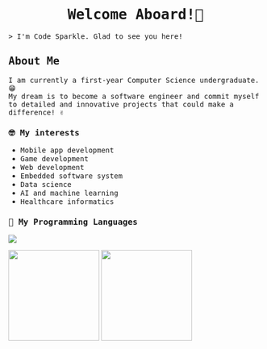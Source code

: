 <h1 align="center"><samp> Welcome Aboard!👋 </samp></h1>

<!-- Introduction --->
<samp>&gt; I'm Code Sparkle. Glad to see you here! </samp>

## <samp>About Me</samp>
<samp> I am currently a first-year Computer Science undergraduate. 😁 <br> My dream is to become a software engineer and commit myself to detailed and innovative projects that could make a difference! ✌️</samp>

### <samp> 🤓 My interests</samp>
- <samp> Mobile app development </samp>
- <samp> Game development </samp>
- <samp> Web development </samp>
- <samp> Embedded software system </samp>
- <samp> Data science </samp>
- <samp> AI and machine learning </samp>
- <samp> Healthcare informatics </samp>

### <samp> 🌱 My Programming Languages </samp>
<!-- Language List --->

<p>
  <a href=https://skillicons.dev">
    <img src="https://skillicons.dev/icons?i=java,python,js,html,css&theme=light"/>
  </a>
</p>
<!-- Language Statistics --->
<p>
  <img height="180em" src="https://github-readme-stats.vercel.app/api/top-langs/?username=code-sparkle&show_icons=true&layout=compact&theme=neon"/>
  <img height="180em" src="https://github-readme-stats.vercel.app/api?username=code-sparkle&show_icons=true&count_private=true&include_all_commits=true&theme=neon" />
</p>
